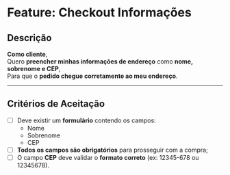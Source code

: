 # Feature: Checkout Informações

## Descrição

**Como cliente**,  
Quero **preencher minhas informações de endereço** como **nome, sobrenome e CEP**,  
Para que o **pedido chegue corretamente ao meu endereço**.

---

## Critérios de Aceitação

- [ ] Deve existir um **formulário** contendo os campos:
  - Nome
  - Sobrenome
  - CEP
- [ ] **Todos os campos são obrigatórios** para prosseguir com a compra;
- [ ] O campo **CEP** deve validar o **formato correto** (ex: 12345-678 ou 12345678).
